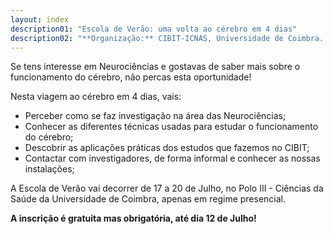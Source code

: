 ```yaml
---
layout: index
description01: "Escola de Verão: uma volta ao cérebro em 4 dias"
description02: "**Organização:** CIBIT-ICNAS, Universidade de Coimbra. **Data:** 17 a 20 de Julho de 2023"
---
```


Se tens interesse em Neurociências e gostavas de saber mais sobre o funcionamento do cérebro, não percas esta oportunidade!

Nesta viagem ao cérebro em 4 dias, vais:

* Perceber como se faz investigação na área das Neurociências;
* Conhecer as diferentes técnicas usadas para estudar o funcionamento do cérebro;
* Descobrir as aplicações práticas dos estudos que fazemos no CIBIT;
* Contactar com investigadores, de forma informal e conhecer as nossas instalações;

A Escola de Verão vai decorrer de 17 a 20 de Julho, no Polo III - Ciências da Saúde da Universidade de Coimbra, apenas em regime presencial.
 
**A inscrição é gratuita mas obrigatória, até dia 12 de Julho!**
